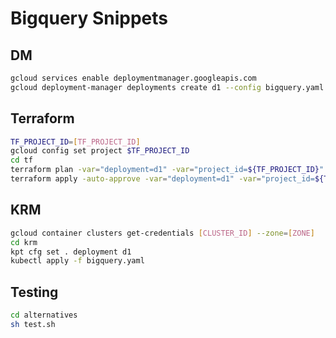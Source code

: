 # Bigquery Snippets

## DM

```bash
gcloud services enable deploymentmanager.googleapis.com
gcloud deployment-manager deployments create d1 --config bigquery.yaml
```

## Terraform

```bash
TF_PROJECT_ID=[TF_PROJECT_ID]
gcloud config set project $TF_PROJECT_ID
cd tf
terraform plan -var="deployment=d1" -var="project_id=${TF_PROJECT_ID}"
terraform apply -auto-approve -var="deployment=d1" -var="project_id=${TF_PROJECT_ID}"
```

## KRM

```bash
gcloud container clusters get-credentials [CLUSTER_ID] --zone=[ZONE]
cd krm
kpt cfg set . deployment d1
kubectl apply -f bigquery.yaml
```

## Testing

```bash
cd alternatives
sh test.sh
```
